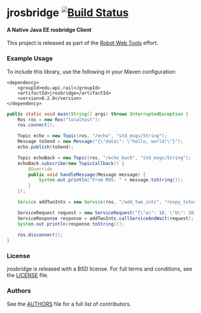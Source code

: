 jrosbridge [![Build Status](https://api.travis-ci.org/rctoris/jrosbridge.png)](https://travis-ci.org/rctoris/jrosbridge)
==========

#### A Native Java EE rosbridge Client
This project is released as part of the [Robot Web Tools](http://robotwebtools.org/) effort.

### Example Usage

To include this library, use the following in your Maven configuration:

```
<dependency>
    <groupId>edu.wpi.rail</groupId>
    <artifactId>jrosbridge</artifactId>
    <version>0.2.0</version>
</dependency>
```


```java
public static void main(String[] args) throws InterruptedException {
	Ros ros = new Ros("localhost");
	ros.connect();

	Topic echo = new Topic(ros, "/echo", "std_msgs/String");
	Message toSend = new Message("{\"data\": \"hello, world!\"}");
	echo.publish(toSend);

	Topic echoBack = new Topic(ros, "/echo_back", "std_msgs/String");
	echoBack.subscribe(new TopicCallback() {
		@Override
		public void handleMessage(Message message) {
			System.out.println("From ROS: " + message.toString());
		}
	});

	Service addTwoInts = new Service(ros, "/add_two_ints", "rospy_tutorials/AddTwoInts");

	ServiceRequest request = new ServiceRequest("{\"a\": 10, \"b\": 20}");
	ServiceResponse response = addTwoInts.callServiceAndWait(request);
	System.out.println(response.toString());
	
	ros.disconnect();
}
```

### License
jrosbridge is released with a BSD license. For full terms and conditions, see the [LICENSE](LICENSE) file.

### Authors
See the [AUTHORS](AUTHORS.md) file for a full list of contributors.
